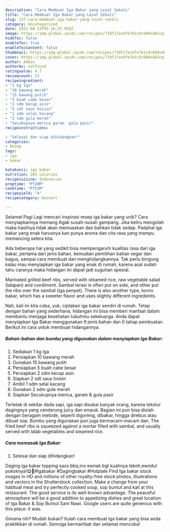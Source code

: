 ```yaml
---
description: "Cara Membuat Iga Bakar yang Lezat Sekali"
title: "Cara Membuat Iga Bakar yang Lezat Sekali"
slug: 237-cara-membuat-iga-bakar-yang-lezat-sekali
category: Uncategorized
date: 2022-08-23T05:16:37.958Z
image: https://img-global.cpcdn.com/recipes/719f17ac6fe7b1c9/680x482cq70/iga-bakar-foto-resep-utama.jpg
hideToc: false
enableToc: true
enableTocContent: false
thumbnail: https://img-global.cpcdn.com/recipes/719f17ac6fe7b1c9/680x482cq70/iga-bakar-foto-resep-utama.jpg
cover: https://img-global.cpcdn.com/recipes/719f17ac6fe7b1c9/680x482cq70/iga-bakar-foto-resep-utama.jpg
author: Admin
authorAv: notfound
ratingvalue: 4.7
reviewcount: 23
recipeingredient:
- "1 kg Iga"
- "10 bawang merah"
- "15 bawang putih"
- "5 buah cabe besar"
- "2 sdm kecap asin"
- "2 sdt saus hoisin"
- "1 sdm selai kacang"
- "2 sdm gula merah"
- "Secukupnya merica garam  gula pasir"
recipeinstructions:

- "Selesai dan siap dihidangkan!"
categories:
- Resep
tags:
- iga
- bakar

katakunci: iga bakar 
nutrition: 203 calories
recipecuisine: Indonesian
preptime: "PT20M"
cooktime: "PT52M"
recipeyield: "4"
recipecategory: Dessert

---
```



Selamat Pagi Lagi mencari inspirasi resep iga bakar yang unik? Cara menyiapkannya memang Agak susah-susah gampang. Jika keliru mengolah maka hasilnya tidak akan memuaskan dan bahkan tidak sedap. Padahal iga bakar yang enak harusnya kan punya aroma dan cita rasa yang mampu memancing selera kita.


Ada beberapa hal yang sedikit bisa mempengaruhi kualitas rasa dari iga bakar, pertama dari jenis bahan, kemudian pemilihan bahan segar dan bagus, sampai cara membuat dan menghidangkannya. Tak perlu bingung kalau mau menyiapkan iga bakar yang enak di rumah, karena asal sudah tahu caranya maka hidangan ini dapat jadi suguhan spesial.

Marinated grilled beef ribs, served with steamed rice, raw vegetable salad (lalapan) and condiment. Sambal terasi is often put on side, and other put the ribs over the sambal (iga penyet). There is also another type, konro bakar, which has a sweeter flavor and uses slightly different ingredients.


Nah, kali ini kita coba, yuk, ciptakan iga bakar sendiri di rumah. Tetap dengan bahan yang sederhana, hidangan ini bisa memberi manfaat dalam membantu menjaga kesehatan tubuhmu sekeluarga. Anda dapat menyiapkan Iga Bakar menggunakan 9 jenis bahan dan 0 tahap pembuatan. Berikut ini cara untuk membuat hidangannya.

<!--inarticleads1-->

##### Bahan-bahan dan bumbu yang digunakan dalam menyiapkan Iga Bakar:

1. Sediakan 1 kg Iga
1. Persiapkan 10 bawang merah
1. Gunakan 15 bawang putih
1. Persiapkan 5 buah cabe besar
1. Persiapkan 2 sdm kecap asin
1. Siapkan 2 sdt saus hoisin
1. Ambil 1 sdm selai kacang
1. Gunakan 2 sdm gula merah
1. Siapkan Secukupnya merica, garam &amp; gula pasir


Terletak di sekitar dada sapi, iga sapi disukai banyak orang, karena tekstur dagingnya yang cenderung juicy dan empuk. Bagian ini pun bisa diolah dengan beragam metode, seperti digoreng, dibakar, hingga direbus atau dibuat sop. Bumbu yang digunakan pun juga bermacam-macam dan. The fried beef ribs is squeezed against a mortar filled with sambal, and usually served with lalab vegetables and steamed rice. 

<!--inarticleads2-->

##### Cara memasak Iga Bakar:


1. Selesai dan siap dihidangkan!

Daging iga bakar topping saos bbq.ino ewnak bgt kuahnya lekoh.ewndul pokoknya!😋🤤#Igabakar #Dagingbakar #Hotplate Find Iga bakar stock images in HD and millions of other royalty-free stock photos, illustrations and vectors in the Shutterstock collection. Make a change from your habitual meal and try perfectly cooked soup, sop buntut and kali at this restaurant. The good service is its well-known advantage. The peaceful atmosphere will be a good addition to appetizing dishes and great location of Iga Bakar &amp; Sop Buntut Sam Nawi. Google users are quite generous with this place: it was. 

Gimana nih? Mudah bukan? Itulah cara membuat iga bakar yang bisa anda praktikkan di rumah. Semoga bermanfaat dan selamat mencoba!
